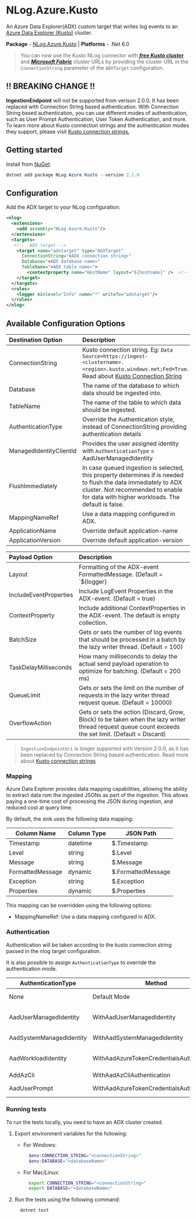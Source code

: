 # NLog.Azure.Kusto

An Azure Data Explorer(ADX) custom target that writes log events to an [Azure Data Explorer (Kusto)](https://docs.microsoft.com/en-us/azure/data-explorer) cluster.

**Package** - [NLog.Azure.Kusto](http://nuget.org/packages/nlog.azure.kusto)
| **Platforms** - .Net 6.0

> You can now use the Kusto NLog connector with [_**free Kusto cluster**_](https://learn.microsoft.com/azure/data-explorer/start-for-free-web-ui) and [_**Microsoft Fabric**_](https://www.microsoft.com/microsoft-fabric) cluster URLs by providing the cluster URL in the `ConnectionString` parameter of the `ADXTarget` configuration.

## ****!! BREAKING CHANGE !!****
**IngestionEndpoint** will not be supported from verison 2.0.0. It has been replaced with Connection String based authentication. With Connection String based authentication, you can use different modes of authentication, such as User Prompt Authentication, User Token Authentication, and more. To learn more about Kusto connection strings and the authentication modes they support, please visit [Kusto connection strings.](https://learn.microsoft.com/azure/data-explorer/kusto/api/connection-strings/kusto)

## Getting started

Install from [NuGet](https://www.nuget.org/packages/NLog.Azure.Kusto):

```powershell
dotnet add package NLog.Azure.Kusto --version 2.1.0
```


## Configuration

Add the ADX target to your NLog configuration:

```xml
<nlog>
  <extensions>
    <add assembly="NLog.Azure.Kusto"/>
  </extensions>
  <targets>
   <!--  ADX target -->
    <target name="adxtarget" type="ADXTarget"
      ConnectionString="<ADX connection string>"
      Database="<ADX database name>"
      TableName="<ADX table name>">
        <contextproperty name="HostName" layout="${hostname}" />  <!-- Repeatable, optional -->
    </target>
  </targets>
  <rules>
    <logger minlevel="Info" name="*" writeTo="adxtarget"/>
  </rules>
</nlog>
```

## Available Configuration Options

| Destination Option          | Description                                                                                                                                                                 |
|:----------------------------|:----------------------------------------------------------------------------------------------------------------------------------------------------------------------------|
| ConnectionString            | Kusto connection string. Eg: `Data Source=https://ingest-<clustername>.<region>.kusto.windows.net;Fed=True`. Read about [Kusto Connection String](https://learn.microsoft.com/azure/data-explorer/kusto/api/connection-strings/kusto)                                          |
| Database                    | The name of the database to which data should be ingested into.                                                                                                             |
| TableName                   | The name of the table to which data should be ingested.                                                                                                                     |
| AuthenticationType          | Override the Authentication style, instead of ConnectionString providing authentication details                                                                             |
| ManagedIdentityClientId     | Provides the user assigned identity with `AuthenticationType` = AadUserManagedIdentity                                                                                      |
| FlushImmediately            | In case queued ingestion is selected, this property determines if is needed to flush the data immediately to ADX cluster. Not recommended to enable for data with higher workloads. The default is false. |
| MappingNameRef              | Use a data mapping configured in ADX.                                                                                                                                       |
| ApplicationName             | Override default application-name                                                                                                                                           |
| ApplicationVersion          | Override default application-version                                                                                                                                        |


| Payload Option              | Description                                                                                                                                                                 |
|:----------------------------|:----------------------------------------------------------------------------------------------------------------------------------------------------------------------------|
| Layout                      | Formatting of the ADX-event FormattedMessage. (Default = `${logger}|${message}`)                                                                                            |
| IncludeEventProperties      | Include LogEvent Properties in the ADX-event. (Default = true)                                                                                                              |
| ContextProperty             | Include additional ContextProperties in the ADX-event. The default is empty collection.                                                                                     |
| BatchSize                   | Gets or sets the number of log events that should be processed in a batch by the lazy writer thread. (Default = 100)                                                        |
| TaskDelayMilliseconds       | How many milliseconds to delay the actual send payload operation to optimize for batching. (Default = 200 ms)                                                               |
| QueueLimit                  | Gets or sets the limit on the number of requests in the lazy writer thread request queue. (Default = 10000)                                                                 |
| OverflowAction              | Gets or sets the action (Discard, Grow, Block) to be taken when the lazy writer thread request queue count exceeds the set limit. (Default = Discard)                       |


> `IngestionEndpointUri` is longer supported with Version 2.0.0, as it has been replaced by Connection String based authentication. Read more about [Kusto connection strings](https://learn.microsoft.com/azure/data-explorer/kusto/api/connection-strings/kusto)

### Mapping

Azure Data Explorer provides data mapping capabilities, allowing the ability to extract data rom the ingested JSONs as part of the ingestion. This allows paying a one-time cost of processing the JSON during ingestion, and reduced cost at query time.

By default, the sink uses the following data mapping:

| Column Name | Column Type | JSON Path    |
|-------------|-------------|--------------|
| Timestamp   | datetime    | $.Timestamp  |
| Level       | string      | $.Level      |
| Message     | string      | $.Message    |
| FormattedMessage | dynamic | $.FormattedMessage |
| Exception   | string      | $.Exception  |
| Properties  | dynamic     | $.Properties |

This mapping can be overridden using the following options:

* MappingNameRef: Use a data mapping configured in ADX.

### Authentication

Authentication will be taken according to the kusto connection string passed in the nlog target configuration.

It is also possible to assign `AuthenticationType` to override the authentication mode.

| AuthenticationType        | Method                                     | Notes                                                   |
|---------------------------|--------------------------------------------|---------------------------------------------------------|
| None                      | Default Mode                               | ConnectionString provides authentication details        |
| AadUserManagedIdentity    | WithAadUserManagedIdentity                 | Apply ManagedIdentityClientId as User Assigned Identity |
| AadSystemManagedIdentity  | WithAadSystemManagedIdentity               | Apply System Assigned Managed Identity                  |
| AadWorkloadIdentity       | WithAadAzureTokenCredentialsAuthentication | WorkloadIdentityCredential for Kubernetes or other hosts|
| AddAzCli                  | WithAadAzCliAuthentication                 | Azure CLI Authentication                                |
| AadUserPrompt             | WithAadAzureTokenCredentialsAuthentication | **Recommended only for development!**                   |


### Running tests

To run the tests locally, you need to have an ADX cluster created.

1. Export environment variables for the following:

    * For Windows:

      ```powershell
        $env:CONNECTION_STRING="<connectionString>"
        $env:DATABASE="<databaseName>"
      ```

    * For Mac/Linux:

      ```bash
        export CONNECTION_STRING="<connectionString>"
        export DATABASE="<databaseName>"
      ```

2. Run the tests using the following command:

    ```bash
      dotnet test
    ```
